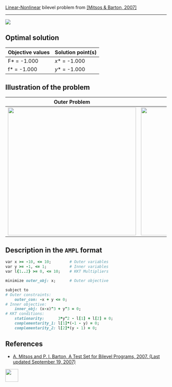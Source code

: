 [Linear-Nonlinear](/BASBLib/LP-NLP-problems) bilevel problem from [\[Mitsos & Barton, 2007\]][Mitsos & Barton, 2007]

---

![](/BASBLib/images/mb_2007_09_eq.jpg)

## Optimal solution

Objective values   | Solution point(s) |
------------------ | ----------------- |
F* = -1.000        | _x_* = -1.000     |
f* = -1.000        | _y_* = -1.000     |

## Illustration of the problem

Outer Problem    | Inner Problem    |
---------------- | ---------------- |
<img src="/BASBLib/images/mb_2007_09_outer.jpg" width="400"> | <img src="/BASBLib/images/mb_2007_09_inner.jpg" width="400"> |

## Description in the `AMPL` format

```ruby
var x >= -10, <= 10;        # Outer variables
var y >= -1, <= 1;          # Inner variables
var l{1..2} >= 0, <= 10;    # KKT Multipliers

minimize outer_obj: x;      # Outer objective

subject to
# Outer constraints:
    outer_con: -x + y <= 0;
# Inner objective:
    inner_obj: (x-x)^3 + y^3 = 0;
# KKT conditions:
    stationarity:      3*y^2 - l[1] + l[2] = 0;
    complementarity_1: l[1]*(-1 - y) = 0;
    complementarity_2: l[2]*(y - 1) = 0;
```

##  References

 - [A. Mitsos and P. I. Barton, A Test Set for Bilevel Programs, 2007. (Last updated September 19, 2007)](https://www.researchgate.net/publication/228455291_A_test_set_for_bilevel_programs)

[<img src="http://www.interupgrade.com/images/pfeil-backbutton.png" width="40" height="40">](/BASBLib/LP-NLP-problems "Back to summary of LP-NLP bilevel problems")

[Mitsos & Barton, 2007]: https://www.researchgate.net/publication/228455291_A_test_set_for_bilevel_programs
